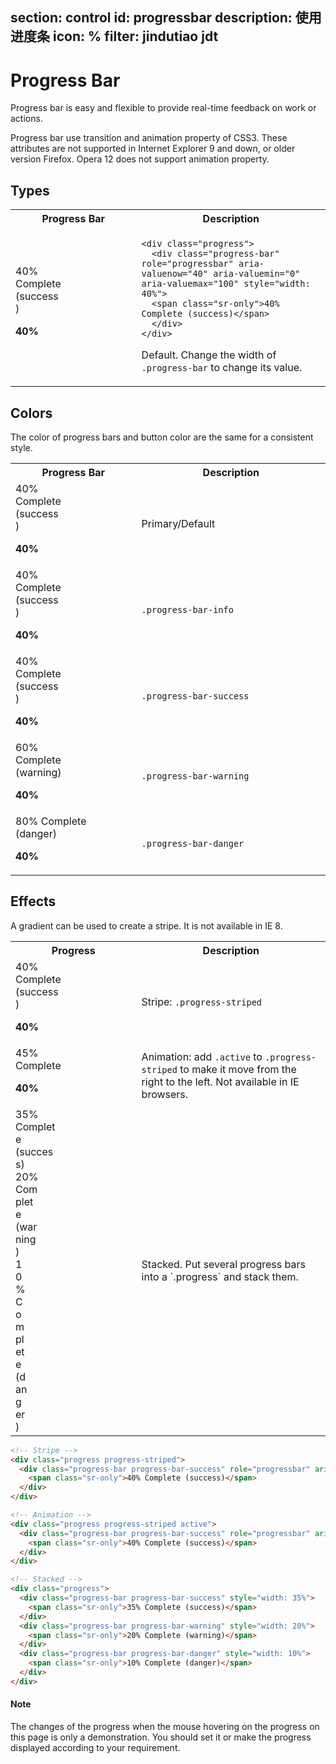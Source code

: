 ﻿section: control
id: progressbar
description: 使用进度条
icon: %
filter: jindutiao jdt
---

# Progress Bar

<style>
.progress {margin-bottom: 0;}
</style>

Progress bar is easy and flexible to provide real-time feedback on work or actions.

Progress bar use transition and animation property of CSS3. These attributes are not supported in Internet Explorer 9 and down, or older version Firefox. Opera 12 does not support animation property.

## Types

<table class="table">
  <tbody>
    <tr>
      <th width="40%">Progress Bar</th>
      <th>Description</th>
    </tr>
    <tr>
      <td><div class="progress">

<div class="progress-bar" role="progressbar" aria-valuenow="40" aria-valuemin="0" aria-valuemax="100" style="width: 40%"><span class="sr-only"><span class="progressbar-value">40</span>% Complete (success)</span></div>

</div>

**<span class="progressbar-value">40</span>%**</td>
      <td>
<pre><code>&lt;div class=&quot;progress&quot;&gt;
  &lt;div class=&quot;progress-bar&quot; role=&quot;progressbar&quot; aria-valuenow=&quot;40&quot; aria-valuemin=&quot;0&quot; aria-valuemax=&quot;100&quot; style=&quot;width: 40%&quot;&gt;
  &lt;span class=&quot;sr-only&quot;&gt;40% Complete (success)&lt;/span&gt;
  &lt;/div&gt;
&lt;/div&gt;</code></pre>

Default. Change the width of `.progress-bar` to change its value.</td>
    </tr>
  </tbody>
</table>

## Colors

The color of progress bars and button color are the same for a consistent style.

<table class="table">
  <tbody><tr>
    <th width="40%">Progress Bar</th>
    <th>Description</th>
  </tr>
  <tr>
    <td><div class="progress">

<div class="progress-bar" role="progressbar" aria-valuenow="40" aria-valuemin="0" aria-valuemax="100" style="width: 40%"><span class="sr-only"><span class="progressbar-value">40</span>% Complete (success)</span></div>

</div>

**<span class="progressbar-value">40</span>%**</td>
    <td>Primary/Default</td>
  </tr>
  <tr>
    <td><div class="progress">

<div class="progress-bar progress-bar-info" role="progressbar" aria-valuenow="40" aria-valuemin="0" aria-valuemax="100" style="width: 40%"><span class="sr-only"><span class="progressbar-value">40</span>% Complete (success)</span></div>

</div>

**<span class="progressbar-value">40</span>%**</td>
    <td>`.progress-bar-info`</td>
  </tr>
  <tr>
    <td><div class="progress">

<div class="progress-bar progress-bar-success" role="progressbar" aria-valuenow="40" aria-valuemin="0" aria-valuemax="100" style="width: 40%"><span class="sr-only"><span class="progressbar-value">40</span>% Complete (success)</span></div>

</div>

**<span class="progressbar-value">40</span>%**</td>
    <td>`.progress-bar-success`</td>
  </tr>
  <tr>
    <td><div class="progress">

<div class="progress-bar progress-bar-warning" role="progressbar" aria-valuenow="60" aria-valuemin="0" aria-valuemax="100" style="width: 60%"><span class="sr-only"><span class="progressbar-value">60</span>% Complete (warning)</span></div>

</div>

**<span class="progressbar-value">40</span>%**</td>
    <td>`.progress-bar-warning`</td>
  </tr>
  <tr>
    <td><div class="progress">

<div class="progress-bar progress-bar-danger" role="progressbar" aria-valuenow="80" aria-valuemin="0" aria-valuemax="100" style="width: 80%"><span class="sr-only"><span class="progressbar-value">80</span>% Complete (danger)</span></div>

</div>

**<span class="progressbar-value">40</span>%**</td>
      <td>`.progress-bar-danger`</td>
    </tr>
  </tbody>
</table>

## Effects

A gradient can be used to create a stripe. It is not available in IE 8.

<table class="table">
  <tbody><tr>
    <th width="40%">Progress</th>
    <th>Description</th>
  </tr>
  <tr>
    <td><div class="progress progress-striped">

<div class="progress-bar progress-bar-success" role="progressbar" aria-valuenow="40" aria-valuemin="0" aria-valuemax="100" style="width: 40%"><span class="sr-only"><span class="progressbar-value">40</span>% Complete (success)</span></div>

</div>

**<span class="progressbar-value">40</span>%**</td>
    <td>Stripe: `.progress-striped`</td>
  </tr>
  <tr>
    <td><div class="progress progress-striped active">

<div class="progress-bar progress-bar-info" role="progressbar" aria-valuenow="45" aria-valuemin="0" aria-valuemax="100" style="width: 45%"><span class="sr-only"><span class="progressbar-value">45</span>% Complete</span></div>

</div>

**<span class="progressbar-value">40</span>%**</td>
    <td>Animation: add `.active` to `.progress-striped` to make it move from the right to the left. Not available in IE browsers.</td>
  </tr>
  <tr>
    <td><div class="progress">

<div class="progress-bar progress-bar-success" style="width: 35%"><span class="sr-only"><span class="progressbar-value">35</span>% Complete (success)</span></div>

<div class="progress-bar progress-bar-warning" style="width: 20%"><span class="sr-only"><span class="progressbar-value">20</span>% Complete (warning)</span></div>

<div class="progress-bar progress-bar-danger" style="width: 10%"><span class="sr-only"><span class="progressbar-value">10</span>% Complete (danger)</span></div>

</div></td>
    <td>Stacked. Put several progress bars into a `.progress` and stack them.</td>
  </tr>
</tbody>
</table>

```html
<!-- Stripe -->
<div class="progress progress-striped">
  <div class="progress-bar progress-bar-success" role="progressbar" aria-valuenow="40" aria-valuemin="0" aria-valuemax="100" style="width: 40%">
    <span class="sr-only">40% Complete (success)</span>
  </div>
</div>
```

```html
<!-- Animation -->
<div class="progress progress-striped active">
  <div class="progress-bar progress-bar-success" role="progressbar" aria-valuenow="40" aria-valuemin="0" aria-valuemax="100" style="width: 40%">
    <span class="sr-only">40% Complete (success)</span>
  </div>
</div>
```

```html
<!-- Stacked -->
<div class="progress">
  <div class="progress-bar progress-bar-success" style="width: 35%">
    <span class="sr-only">35% Complete (success)</span>
  </div>
  <div class="progress-bar progress-bar-warning" style="width: 20%">
    <span class="sr-only">20% Complete (warning)</span>
  </div>
  <div class="progress-bar progress-bar-danger" style="width: 10%">
    <span class="sr-only">10% Complete (danger)</span>
  </div>
</div>
```

<div class="alert">
  <h4>Note</h4>
  <p>The changes of the progress when the mouse hovering on the progress on this page is only a demonstration. You should set it or make the progress displayed according to your requirement.</p>
</div>

<script>
function afterPageLoad() {
    var changeProgressBar = function() {
        var $progressbar = $(this);
        var $bar = $progressbar.children('.progress-bar');
        console.log("change", $bar);
        if($bar.length === 1) {
            var val = Math.round(Math.random() *  100);
            $bar.css('width', val + '%').closest('tr').find('.progressbar-value').text(val);
        } else {
            var total = 100;
            $bar.each(function() {
                var val = Math.round(Math.random() *  Math.min(70, total));
                total -= val;
                $(this).css('width', val + '%').find('.progressbar-value').text(val);
            })
        }
    }
    $('#pageContent').on('mouseenter', '.progress', changeProgressBar);
}
</script>
